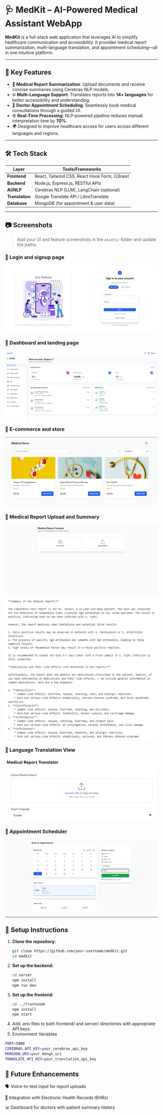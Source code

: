 # 🩺 MedKit – AI-Powered Medical Assistant WebApp

**MedKit** is a full-stack web application that leverages AI to simplify healthcare communication and accessibility. It provides medical report summarization, multi-language translation, and appointment scheduling—all in one intuitive platform.

---

## 🚀 Key Features

- 📝 **Medical Report Summarization**: Upload documents and receive concise summaries using Cerebras NLP models.
- 🌐 **Multi-Language Support**: Translates reports into **14+ languages** for better accessibility and understanding.
- 📅 **Doctor Appointment Scheduling**: Seamlessly book medical consultations through a guided UI.
- ⚙️ **Real-Time Processing**: NLP-powered pipeline reduces manual interpretation time by **70%**.
- 🌍 Designed to improve healthcare access for users across different languages and regions.

---

## 🛠️ Tech Stack

| Layer        | Tools/Frameworks                          |
|--------------|--------------------------------------------|
| **Frontend** | React, Tailwind CSS, React Hook Form, i18next |
| **Backend**  | Node.js, Express.js, RESTful APIs         |
| **AI/NLP**   | Cerebras NLP (LLM), LangChain (optional)  |
| **Translation** | Google Translate API / LibreTranslate     |
| **Database** | MongoDB (for appointment & user data)     |

---

## 📷 Screenshots

> Add your UI and feature screenshots in the `assets/` folder and update the paths.

### 🔹 Login and signup page

![login_sinup](./assets/login.png)

### 🔹 Dashboard and landing page

![Summary Screenshot](./assets/homepage.png)

### 🔹 E-commerce and store

![Summary Screenshot](./assets/store.png)


### 🔹 Medical Report Upload and Summary

![Summary Screenshot](./assets/summarizer.png)
![Summary Screenshot](./assets/summarizer1.png)

### 🔹 Language Translation View

![Translation Screenshot](./assets/translators.png)

### 🔹 Appointment Scheduler

![Appointment Scheduler](./assets/appointments.png)

---

## 🧾 Setup Instructions

1. **Clone the repository**:
   ```bash
   git clone https://github.com/your-username/medkit.git
   cd medkit
   
2. **Set up the backend**:
    ```bash
   cd server
   npm install
   npm run dev

3. **Set up the frontend**:
    ```bash
    cd ../frontend4
    npm install
    npm start

4. Add .env files to both frontend/ and server/ directories with appropriate API keys.
5. Environment Variables
```bash
PORT=5000
CEREBRAS_API_KEY=your_cerebras_api_key
MONGODB_URI=your_mongo_uri
TRANSLATE_API_KEY=your_translation_api_key

```
## 📌 Future Enhancements
🗣️ Voice-to-text input for report uploads

🧠 Integration with Electronic Health Records (EHRs)

📊 Dashboard for doctors with patient summary history

